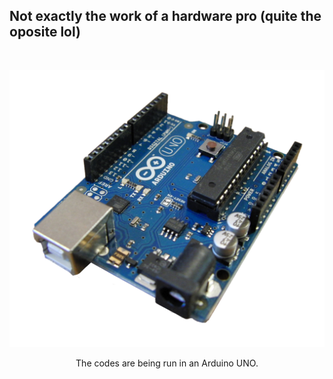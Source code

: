 ## Not exactly the work of a hardware pro (quite the oposite lol)
<br>
<p align="center">
  <img src="./uno_transparent.png" alt="Arduino Uno">
</p>

<p align="center">
  The codes are being run in an Arduino UNO.
</p>
